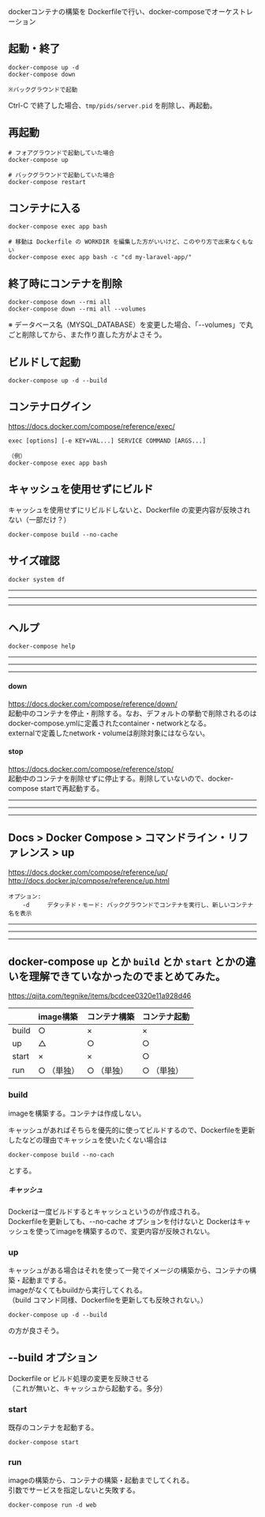 dockerコンテナの構築を Dockerfileで行い、docker-composeでオーケストレーション

## 起動・終了
```
docker-compose up -d
docker-compose down

※バックグラウンドで起動
```
Ctrl-C で終了した場合、```tmp/pids/server.pid``` を削除し、再起動。  


## 再起動
```
# フォアグラウンドで起動していた場合
docker-compose up

# バックグラウンドで起動していた場合
docker-compose restart
```


## コンテナに入る
```
docker-compose exec app bash

# 移動は Dockerfile の WORKDIR を編集した方がいいけど、このやり方で出来なくもない
docker-compose exec app bash -c "cd my-laravel-app/"
```


## 終了時にコンテナを削除
```
docker-compose down --rmi all
docker-compose down --rmi all --volumes
```
※ データベース名（MYSQL_DATABASE）を変更した場合、「--volumes」で丸ごと削除してから、また作り直した方がよさそう。



## ビルドして起動
```
docker-compose up -d --build
```



## コンテナログイン
https://docs.docker.com/compose/reference/exec/
```
exec [options] [-e KEY=VAL...] SERVICE COMMAND [ARGS...]

（例）
docker-compose exec app bash
```



## キャッシュを使用せずにビルド
キャッシュを使用せずにリビルドしないと、Dockerfile の変更内容が反映されない（一部だけ？）
```
docker-compose build --no-cache
```


## サイズ確認
```
docker system df
```

_____________________________________________________________________________________
_____________________________________________________________________________________
_____________________________________________________________________________________
## ヘルプ
```
docker-compose help
```

_____________________________________________________________________________________
_____________________________________________________________________________________
_____________________________________________________________________________________
#### down  
https://docs.docker.com/compose/reference/down/  
起動中のコンテナを停止・削除する。なお、デフォルトの挙動で削除されるのはdocker-compose.ymlに定義されたcontainer・networkとなる。  
externalで定義したnetwork・volumeは削除対象にはならない。  


#### stop
https://docs.docker.com/compose/reference/stop/  
起動中のコンテナを削除せずに停止する。削除していないので、docker-compose startで再起動する。  

_____________________________________________________________________________________
_____________________________________________________________________________________
_____________________________________________________________________________________
## Docs > Docker Compose > コマンドライン・リファレンス > up
<https://docs.docker.com/compose/reference/up/>  
<http://docs.docker.jp/compose/reference/up.html>  
```
オプション:
    -d     デタッチド・モード: バックグラウンドでコンテナを実行し、新しいコンテナ名を表示
```


_____________________________________________________________________________________
_____________________________________________________________________________________
_____________________________________________________________________________________
## docker-compose `up` とか `build` とか `start` とかの違いを理解できていなかったのでまとめてみた。
https://qiita.com/tegnike/items/bcdcee0320e11a928d46


|         |  image構築  |  コンテナ構築  |  コンテナ起動  |
|:--------|:----------|:---------|:---------|
|  build  |  ○        |  ×       |  ×       |
|  up     |  △        |  ○       |  ○       |
|  start  |  ×        |  ×       |  ○       |
|  run    |  ○ （単独）   |  ○ （単独）  |  ○ （単独）  |



### build
imageを構築する。コンテナは作成しない。  

キャッシュがあればそちらを優先的に使ってビルドするので、Dockerfileを更新したなどの理由でキャッシュを使いたくない場合は 
```
docker-compose build --no-cach
```
とする。

##### キャッシュ
Dockerは一度ビルドするとキャッシュというのが作成される。  
Dockerfileを更新しても、--no-cache オプションを付けないと Dockerはキャッシュを使ってimageを構築するので、変更内容が反映されない。

### up
キャッシュがある場合はそれを使って一発でイメージの構築から、コンテナの構築・起動までする。  
imageがなくてもbuildから実行してくれる。  
（build コマンド同様、Dockerfileを更新しても反映されない。）  

```
docker-compose up -d --build
```
の方が良さそう。


## --build オプション
Dockerfile or ビルド処理の変更を反映させる  
（これが無いと、キャッシュから起動する。多分）  


### start
既存のコンテナを起動する。
```
docker-compose start
```


### run
imageの構築から、コンテナの構築・起動までしてくれる。  
引数でサービスを指定しないと失敗する。  
```
docker-compose run -d web
```

